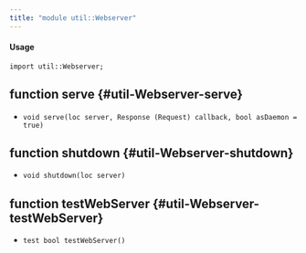 ```yaml
---
title: "module util::Webserver"
---
```


#### Usage

`import util::Webserver;`


## function serve {#util-Webserver-serve}

* ``void serve(loc server, Response (Request) callback, bool asDaemon = true)``

## function shutdown {#util-Webserver-shutdown}

* ``void shutdown(loc server)``

## function testWebServer {#util-Webserver-testWebServer}

* ``test bool testWebServer()``


